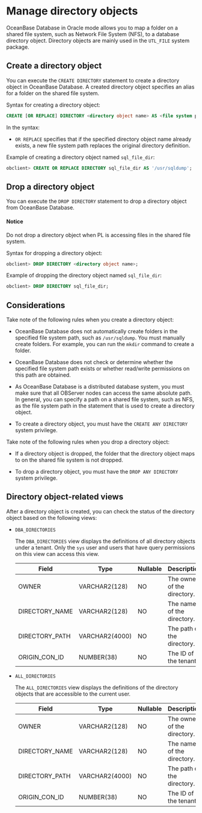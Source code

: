 # Manage directory objects

OceanBase Database in Oracle mode allows you to map a folder on a shared file system, such as Network File System (NFS), to a database directory object. Directory objects are mainly used in the `UTL_FILE` system package.

## Create a directory object

You can execute the `CREATE DIRECTORY` statement to create a directory object in OceanBase Database. A created directory object specifies an alias for a folder on the shared file system.

Syntax for creating a directory object:

```sql
CREATE [OR REPLACE] DIRECTORY <directory object name> AS <file system path>;
```

In the syntax:

* `OR REPLACE` specifies that if the specified directory object name already exists, a new file system path replaces the original directory definition.

Example of creating a directory object named `sql_file_dir`:

```sql
obclient> CREATE OR REPLACE DIRECTORY sql_file_dir AS '/usr/sqldump';
```

## Drop a directory object

You can execute the `DROP DIRECTORY` statement to drop a directory object from OceanBase Database.

<main id="notice" type='notice'>
<h4>Notice</h4>
<p>Do not drop a directory object when PL is accessing files in the shared file system. </p>
</main>

Syntax for dropping a directory object:

```sql
obclient> DROP DIRECTORY <directory object name>;
```

Example of dropping the directory object named `sql_file_dir`:

```sql
obclient> DROP DIRECTORY sql_file_dir;
```

## Considerations

Take note of the following rules when you create a directory object:

* OceanBase Database does not automatically create folders in the specified file system path, such as `/usr/sqldump`. You must manually create folders. For example, you can run the `mkdir` command to create a folder.

* OceanBase Database does not check or determine whether the specified file system path exists or whether read/write permissions on this path are obtained.

* As OceanBase Database is a distributed database system, you must make sure that all OBServer nodes can access the same absolute path. In general, you can specify a path on a shared file system, such as NFS, as the file system path in the statement that is used to create a directory object.

* To create a directory object, you must have the `CREATE ANY DIRECTORY` system privilege.

Take note of the following rules when you drop a directory object:

* If a directory object is dropped, the folder that the directory object maps to on the shared file system is not dropped.

* To drop a directory object, you must have the `DROP ANY DIRECTORY` system privilege.

## Directory object-related views

After a directory object is created, you can check the status of the directory object based on the following views:

* `DBA_DIRECTORIES`

   The `DBA_DIRECTORIES` view displays the definitions of all directory objects under a tenant. Only the `sys` user and users that have query permissions on this view can access this view.

   | **Field**      | **Type**       | **Nullable** | **Description**             |
   |----------------|----------------|--------------|-----------------------------|
   | OWNER          | VARCHAR2(128)  | NO           | The owner of the directory. |
   | DIRECTORY_NAME | VARCHAR2(128)  | NO           | The name of the directory.  |
   | DIRECTORY_PATH | VARCHAR2(4000) | NO           | The path of the directory.  |
   | ORIGIN_CON_ID  | NUMBER(38)     | NO           | The ID of the tenant.       |

* `ALL_DIRECTORIES`

   The `ALL_DIRECTORIES` view displays the definitions of the directory objects that are accessible to the current user.

   | **Field**      | **Type**       | **Nullable** | **Description**             |
   |----------------|----------------|--------------|-----------------------------|
   | OWNER          | VARCHAR2(128)  | NO           | The owner of the directory. |
   | DIRECTORY_NAME | VARCHAR2(128)  | NO           | The name of the directory.  |
   | DIRECTORY_PATH | VARCHAR2(4000) | NO           | The path of the directory.  |
   | ORIGIN_CON_ID  | NUMBER(38)     | NO           | The ID of the tenant.       |
